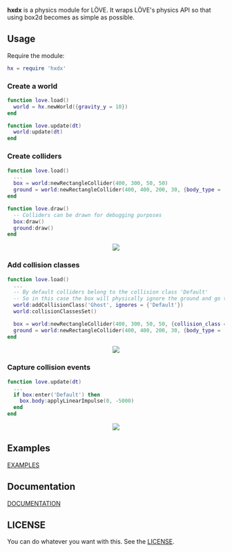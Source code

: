 **hxdx** is a physics module for LÖVE. It wraps LÖVE's physics API so that using box2d becomes as simple as possible.

## Usage

Require the module:

```lua
hx = require 'hxdx'
```

### Create a world

```lua
function love.load()
  world = hx.newWorld({gravity_y = 10})
end

function love.update(dt)
  world:update(dt)
end
```

### Create colliders

```lua
function love.load()
  ...
  box = world:newRectangleCollider(400, 300, 50, 50)
  ground = world:newRectangleCollider(400, 400, 200, 30, {body_type = 'static'})
end

function love.draw()
  -- Colliders can be drawn for debugging purposes
  box:draw()
  ground:draw()
end
```

<p align="center">
<img src="http://i.imgur.com/vYYcfbH.gif"/>
</p>

### Add collision classes

```lua
function love.load()
  ...
  -- By default colliders belong to the collision class 'Default'
  -- So in this case the box will physically ignore the ground and go through it
  world:addCollisionClass('Ghost', ignores = {'Default'})
  world:collisionClassesSet()

  box = world:newRectangleCollider(400, 300, 50, 50, {collision_class = 'Ghost'})
  ground = world:newRectangleCollider(400, 400, 200, 30, {body_type = 'static'})
end
```

<p align="center">
<img src="http://i.imgur.com/0toUgjS.gif"/>
</p>

### Capture collision events

```lua
function love.update(dt)
  ...
  if box:enter('Default') then
    box.body:applyLinearImpulse(0, -5000)
  end
end
```

<p align="center">
<img src="http://i.imgur.com/eaKVMfP.gif"/>
</p>

## Examples

[EXAMPLES](https://github.com/adonaac/hxdx/tree/master/examples)

## Documentation

[DOCUMENTATION](https://github.com/adonaac/hxdx/blob/master/docs/README.md)

## LICENSE

You can do whatever you want with this. See the [LICENSE](https://github.com/adonaac/hxdx/blob/master/LICENSE).

